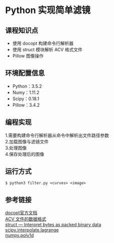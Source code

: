# Python 实现简单滤镜  

## 课程知识点

- 使用 docopt 构建命令行解析器  
- 使用 struct 模块解析 ACV 格式文件  
- Pillow 图像操作  

## 环境配置信息

- Python：3.5.2  
- Numy：1.11.2  
- Scipy：0.18.1  
- Pillow：3.4.2  

## 编程实现  

1.需要构建命令行解析器从命令中解析出文件路径参数  
2.加载图像与滤镜文件  
3.处理图像  
4.保存处理后的图像  

## 运行方式  

```
$ python3 filter.py <curves> <image>
```

## 参考链接  

[docopt官方文档](http://docopt.org/)  
[ACV 文件的数据格式](https://www.adobe.com/devnet-apps/photoshop/fileformatashtml/#50577411_pgfId-1056330)  
[struct — Interpret bytes as packed binary data](https://docs.python.org/3/library/struct.html?highlight=struct#module-struct)  
[scipy.interpolate.lagrange](https://docs.scipy.org/doc/scipy-0.18.1/reference/generated/scipy.interpolate.lagrange.html#scipy.interpolate.lagrange)  
[numpy.poly1d](https://numpy.org/doc/stable/reference/generated/numpy.poly1d.html)